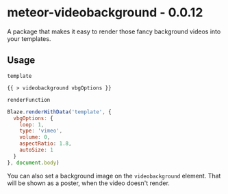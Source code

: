 # meteor-videobackground - 0.0.12
A package that makes it easy to render those fancy background videos into your templates.

## Usage

`template`
```
{{ > videobackground vbgOptions }}
```

`renderFunction`
```js
Blaze.renderWithData('template', {
  vbgOptions: {
    loop: 1,
    type: 'vimeo',
    volume: 0,
    aspectRatio: 1.8,
    autoSize: 1
  }
}, document.body)
```

You can also set a background image on the `videobackground` element. That will be shown as a poster, when the video doesn't render.
